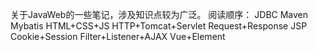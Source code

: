 关于JavaWeb的一些笔记，涉及知识点较为广泛。
阅读顺序：
JDBC 
Maven 
Mybatis
HTML+CSS+JS
HTTP+Tomcat+Servlet
Request+Response
JSP
Cookie+Session
Filter+Listener+AJAX
Vue+Element
